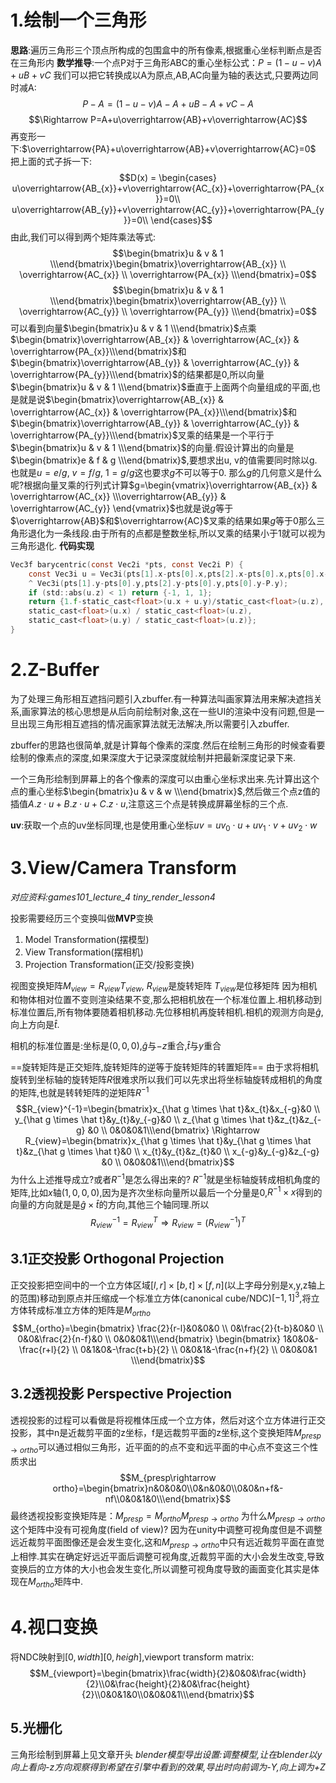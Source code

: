 # 1.绘制一个三角形
**思路**:遍历三角形三个顶点所构成的包围盒中的所有像素,根据重心坐标判断点是否在三角形内
**数学推导**:一个点P对于三角形ABC的重心坐标公式：$P=(1-u-v)A+uB+vC$
我们可以把它转换成以A为原点,AB,AC向量为轴的表达式,只要两边同时减A:
$$P-A=(1-u-v)A-A+uB-A+vC-A$$
$$\Rightarrow P=A+u\overrightarrow{AB}+v\overrightarrow{AC}$$
再变形一下:$\overrightarrow{PA}+u\overrightarrow{AB}+v\overrightarrow{AC}=0$
把上面的式子拆一下:
$$D(x) = \begin{cases}
u\overrightarrow{AB_{x}}+v\overrightarrow{AC_{x}}+\overrightarrow{PA_{x}}=0\\
u\overrightarrow{AB_{y}}+v\overrightarrow{AC_{y}}+\overrightarrow{PA_{y}}=0\\
\end{cases}$$
由此,我们可以得到两个矩阵乘法等式:
$$\begin{bmatrix}u & v & 1 \\\end{bmatrix}\begin{bmatrix}\overrightarrow{AB_{x}} \\ \overrightarrow{AC_{x}} \\ \overrightarrow{PA_{x}} \\\end{bmatrix}=0$$
$$\begin{bmatrix}u & v & 1 \\\end{bmatrix}\begin{bmatrix}\overrightarrow{AB_{y}} \\ \overrightarrow{AC_{y}} \\ \overrightarrow{PA_{y}} \\\end{bmatrix}=0$$
可以看到向量$\begin{bmatrix}u & v & 1 \\\end{bmatrix}$点乘$\begin{bmatrix}\overrightarrow{AB_{x}} & \overrightarrow{AC_{x}} & \overrightarrow{PA_{x}}\\\end{bmatrix}$和$\begin{bmatrix}\overrightarrow{AB_{y}} & \overrightarrow{AC_{y}} & \overrightarrow{PA_{y}}\\\end{bmatrix}$的结果都是0,所以向量$\begin{bmatrix}u & v & 1 \\\end{bmatrix}$垂直于上面两个向量组成的平面,也是就是说$\begin{bmatrix}\overrightarrow{AB_{x}} & \overrightarrow{AC_{x}} & \overrightarrow{PA_{x}}\\\end{bmatrix}$和$\begin{bmatrix}\overrightarrow{AB_{y}} & \overrightarrow{AC_{y}} & \overrightarrow{PA_{y}}\\\end{bmatrix}$叉乘的结果是一个平行于$\begin{bmatrix}u & v & 1 \\\end{bmatrix}$的向量.假设计算出的向量是$\begin{bmatrix}e & f & g \\\end{bmatrix}$,要想求出u, v的值需要同时除以g.也就是$u=e/g$, $v=f/g$, $1=g/g$这也要求$g$不可以等于0.
那么$g$的几何意义是什么呢?根据向量叉乘的行列式计算$g=\begin{vmatrix}\overrightarrow{AB_{x}} & \overrightarrow{AC_{x}} \\\overrightarrow{AB_{y}} & \overrightarrow{AC_{y}} \end{vmatrix}$也就是说$g$等于$\overrightarrow{AB}$和$\overrightarrow{AC}$叉乘的结果如果$g$等于0那么三角形退化为一条线段.由于所有的点都是整数坐标,所以叉乘的结果小于1就可以视为三角形退化.
**代码实现**
```c
Vec3f barycentric(const Vec2i *pts, const Vec2i P) {  
    const Vec3i u = Vec3i(pts[1].x-pts[0].x,pts[2].x-pts[0].x,pts[0].x-P.x)
    ^ Vec3i(pts[1].y-pts[0].y,pts[2].y-pts[0].y,pts[0].y-P.y);  
    if (std::abs(u.z) < 1) return {-1, 1, 1};  
    return {1.f-static_cast<float>(u.x + u.y)/static_cast<float>(u.z),
    static_cast<float>(u.x) / static_cast<float>(u.z),
    static_cast<float>(u.y) / static_cast<float>(u.z)};  
}
```
# 2.Z-Buffer
为了处理三角形相互遮挡问题引入zbuffer.有一种算法叫画家算法用来解决遮挡关系,画家算法的核心思想是从后向前绘制对象,这在一些UI的渲染中没有问题,但是一旦出现三角形相互遮挡的情况画家算法就无法解决,所以需要引入zbuffer.

 zbuffer的思路也很简单,就是计算每个像素的深度.然后在绘制三角形的时候查看要绘制的像素点的深度,如果深度大于记录深度就绘制并把最新深度记录下来.
 
 一个三角形绘制到屏幕上的各个像素的深度可以由重心坐标求出来.先计算出这个点的重心坐标$\begin{bmatrix}u & v & w \\\end{bmatrix}$,然后做三个点z值的插值$A.z\cdot u+B.z\cdot u+C.z\cdot u$,注意这三个点是转换成屏幕坐标的三个点.

**uv**:获取一个点的uv坐标同理,也是使用重心坐标$uv=uv_{0}\cdot u+uv_{1}\cdot v+uv_{2}\cdot w$

# 3.View/Camera Transform
*对应资料:games101_lecture_4  tiny_render_lesson4*

投影需要经历三个变换叫做**MVP**变换
1. Model Transformation(摆模型)
2. View Transformation(摆相机)
3. Projection Transformation(正交/投影变换)

视图变换矩阵$M_{view}=R_{view}T_{view}$, $R_{view}$是旋转矩阵 $T_{view}$是位移矩阵
因为相机和物体相对位置不变则渲染结果不变,那么把相机放在一个标准位置上.相机移动到标准位置后,所有物体要随着相机移动.先位移相机再旋转相机.相机的观测方向是$\hat g$,向上方向是$\hat t$.

相机的标准位置是:坐标是$(0,0,0)$,$\hat g$与$-z$重合,$\hat t$与$y$重合

==旋转矩阵是正交矩阵,旋转矩阵的逆等于旋转矩阵的转置矩阵==
由于求将相机旋转到坐标轴的旋转矩阵$R$很难求所以我们可以先求出将坐标轴旋转成相机的角度的矩阵,也就是转转矩阵的逆矩阵$R^{-1}$
$$R_{view}^{-1}=\begin{bmatrix}x_{\hat g \times \hat t}&x_{t}&x_{-g}&0 \\ y_{\hat g \times \hat t}&y_{t}&y_{-g}&0 \\ z_{\hat g \times \hat t}&z_{t}&z_{-g} &0 \\ 0&0&0&1\\\end{bmatrix} \Rightarrow R_{view}=\begin{bmatrix}x_{\hat g \times \hat t}&y_{\hat g \times \hat t}&z_{\hat g \times \hat t}&0 \\ x_{t}&y_{t}&z_{t}&0 \\ x_{-g}&y_{-g}&z_{-g} &0 \\ 0&0&0&1\\\end{bmatrix}$$
为什么上述推导成立?或者$R^{-1}$是怎么得出来的?
$R^{-1}$就是坐标轴旋转成相机角度的矩阵,比如$x$轴$(1,0,0,0)$,因为是齐次坐标向量所以最后一个分量是0,$R^{-1}\times x$得到的向量的方向就是是$\hat g \times \hat t$的方向,其他三个轴同理.所以$$R_{view}^{-1}=R_{view}^{T} \Rightarrow R_{view}=(R_{view}^{-1})^{T}$$
## 3.1正交投影 Orthogonal Projection
正交投影把空间中的一个立方体区域$[l,r]\times[b,t]\times[f,n]$(以上字母分别是x,y,z轴上的范围)移动到原点并压缩成一个标准立方体(canonical cube/NDC)$[-1,1]^{3}$,将立方体转成标准立方体的矩阵是$M_{ortho}$
$$M_{ortho}=\begin{bmatrix}
\frac{2}{r-l}&0&0&0 \\
0&\frac{2}{t-b}&0&0 \\
0&0&\frac{2}{n-f}&0 \\
0&0&0&1\\\end{bmatrix}
\begin{bmatrix}
1&0&0&-\frac{r+l}{2} \\
0&1&0&-\frac{t+b}{2} \\
0&0&1&-\frac{n+f}{2} \\
0&0&0&1 \\\end{bmatrix}$$

## 3.2透视投影 Perspective Projection
透视投影的过程可以看做是将视椎体压成一个立方体，然后对这个立方体进行正交投影，其中n是近裁剪平面的z坐标，f是远裁剪平面的z坐标,这个变换矩阵$M_{presp\rightarrow ortho}$可以通过相似三角形，近平面的的点不变和远平面的中心点不变这三个性质求出
$$M_{presp\rightarrow ortho}=\begin{bmatrix}n&0&0&0\\0&n&0&0\\0&0&n+f&-nf\\0&0&1&0\\\end{bmatrix}$$
最终透视投影变换矩阵是：$M_{presp}=M_{ortho}M_{presp\rightarrow ortho}$
为什么$M_{presp\rightarrow ortho}$这个矩阵中没有可视角度(field of view)?
因为在unity中调整可视角度但是不调整远近裁剪平面图像还是会发生变化,这和$M_{presp\rightarrow ortho}$中只有远近裁剪平面在直觉上相悖.其实在确定好远近平面后调整可视角度,近裁剪平面的大小会发生改变,导致变换后的立方体的大小也会发生变化,所以调整可视角度导致的画面变化其实是体现在$M_{ortho}$矩阵中.
# 4.视口变换
将NDC映射到$[0,width][0,heigh]$,viewport transform matrix:
$$M_{viewport}=\begin{bmatrix}\frac{width}{2}&0&0&\frac{width}{2}\\0&\frac{height}{2}&0&\frac{height}{2}\\0&0&1&0\\0&0&0&1\\\end{bmatrix}$$

## 5.光栅化
三角形绘制到屏幕上见文章开头
*blender模型导出设置:调整模型,让在blender以y向上看向-z方向观察得到希望在引擎中看到的效果,导出时向前调为-Y,向上调为+Z*
